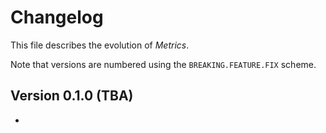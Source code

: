 # Changelog

This file describes the evolution of *Metrics*.

Note that versions are numbered using the `BREAKING.FEATURE.FIX` scheme.

## Version 0.1.0 (TBA)

+
